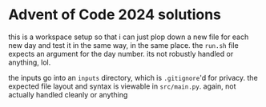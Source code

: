 # Advent of Code 2024 solutions
this is a workspace setup so that i can just plop down a new file for each
new day and test it in the same way, in the same place. the `run.sh` file expects
an argument for the day number. its not robustly handled or anything, lol.

the inputs go into an `inputs` directory, which is `.gitignore`'d for privacy.
the expected file layout and syntax is viewable in `src/main.py`. again, not actually
handled cleanly or anything
